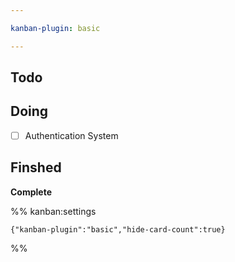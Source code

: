 ```yaml
---

kanban-plugin: basic

---
```


## Todo



## Doing

- [ ] Authentication System


## Finshed

**Complete**




%% kanban:settings
```
{"kanban-plugin":"basic","hide-card-count":true}
```
%%